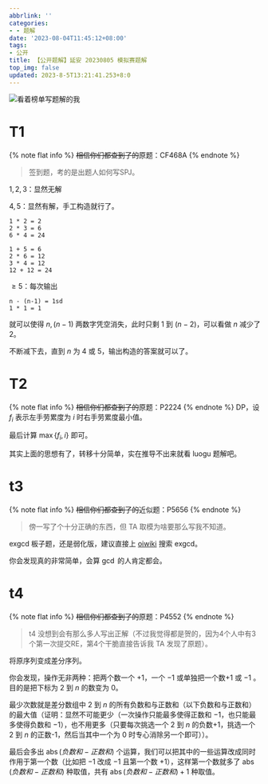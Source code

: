 ```yaml
---
abbrlink: ''
categories:
- - 题解
date: '2023-08-04T11:45:12+08:00'
tags:
- 公开
title: 【公开题解】延安 20230805 模拟赛题解
top_img: false
updated: 2023-8-5T13:21:41.253+8:0
---
```

![看着榜单写题解的我](https://pic.imgdb.cn/item/64ccfc981ddac507cc23b226.gif)

# T1

{% note flat info %}
~~相信你们都查到了的~~原题：CF468A
{% endnote %}

> 签到题，考的是出题人如何写SPJ。

$1,2,3$：显然无解

$4,5$：显然有解，手工构造就行了。

```plaintext
1 * 2 = 2
2 * 3 = 6
6 * 4 = 24
```

```
1 + 5 = 6
2 * 6 = 12
3 * 4 = 12
12 + 12 = 24
```

$\geqslant 5$：每次输出

```plaintext
n - (n-1) = 1sd
1 * 1 = 1
```

就可以使得 $n,(n-1)$ 两数字凭空消失，此时只剩 $1$ 到 $(n-2)$，可以看做 $n$ 减少了 $2$。

不断减下去，直到 $n$ 为 $4$ 或 $5$，输出构造的答案就可以了。

# T2

{% note flat info %}
~~相信你们都查到了的~~原题：P2224
{% endnote %}
DP，设 $f_i$ 表示左手劳累度为 $i$ 时右手劳累度最小值。

最后计算 $\max\{f_i,i\}$ 即可。

其实上面的思想有了，转移十分简单，实在推导不出来就看 luogu 题解吧。

# t3

{% note flat info %}
~~相信你们都查到了的~~近似题：P5656
{% endnote %}

> 傍一写了个十分正确的东西，但 TA 取模为啥要那么写我不知道。

exgcd 板子题，还是弱化版，建议直接上 [oiwiki](https://oi.wiki) 搜索 exgcd。

你会发现真的非常简单，会算 $\gcd$ 的人肯定都会。

# t4

{% note flat info %}
~~相信你们都查到了的~~原题：P4552
{% endnote %}

> t4 没想到会有那么多人写出正解（不过我觉得都是贺的，因为4个人中有3个第一次提交RE，第4个干脆直接告诉我 TA 发现了原题）。

将原序列变成差分序列。

你会发现，操作无非两种：把两个数一个 $+1$，一个 $-1$ 或单独把一个数$+1$ 或 $-1$ 。目的是把下标为 $2$ 到 $n$ 的数变为 $0$。

最少次数就是差分数组中 $2$ 到 $n$ 的所有负数和与正数和（以下负数和与正数和）的最大值（证明：显然不可能更少（一次操作只能最多使得正数和 $-1$，也只能最多使得负数和 $-1$），也不用更多（只要每次挑选一个 $2$ 到 $n$ 的负数+1，挑选一个 $2$ 到 $n$ 的正数-1，然后当其中一个为 $0$ 时专心消除另一个即可））。

最后会多出 $\operatorname{abs}(负数和-正数和)$ 个运算，我们可以把其中的一些运算改成同时作用于第一个数（比如把 $-1$ 改成 $-1$ 且第一个数 $+1$），这样第一个数就多了 $\operatorname{abs}(负数和-正数和)$ 种取值，共有 $\operatorname{abs}(负数和-正数和)+1$ 种取值。

